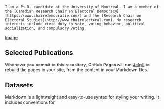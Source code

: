 ```I am a Ph.D. candidate at the University of Montreal. I am a member of the [Canadian Research Chair on Electoral Democracy](https://www.chairedemocratie.com/) and the [Research Chair on Electoral Studies](http://www.chairelectoral.com). My research interests include civic duty to vote, voting behavior, political socialization, and compulsory voting.```

[Image](src)

## Selected Publications

Whenever you commit to this repository, GitHub Pages will run [Jekyll](https://jekyllrb.com/) to rebuild the pages in your site, from the content in your Markdown files.

## Datasets

Markdown is a lightweight and easy-to-use syntax for styling your writing. It includes conventions for

